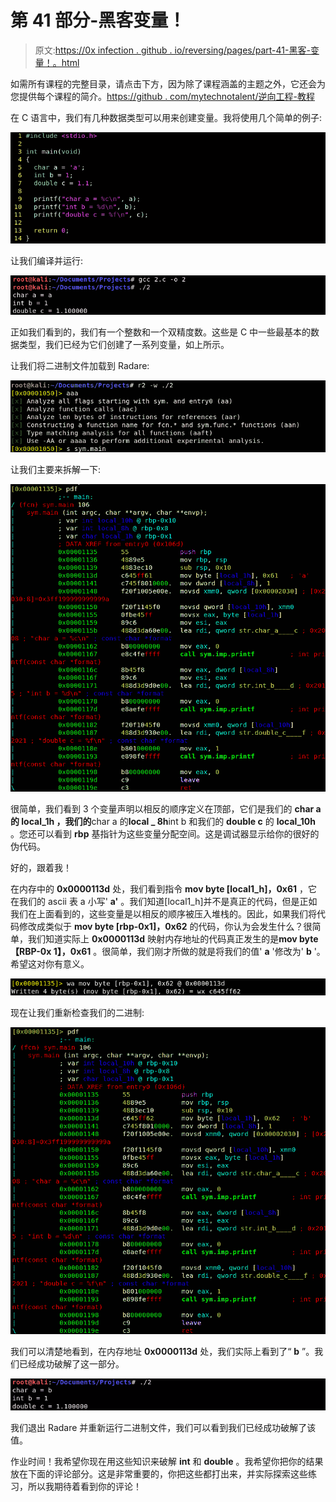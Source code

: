 # 第 41 部分-黑客变量！

> 原文:[https://0x infection . github . io/reversing/pages/part-41-黑客-变量！。html](https://0xinfection.github.io/reversing/pages/part-41-hacking-variables!.html)

如需所有课程的完整目录，请点击下方，因为除了课程涵盖的主题之外，它还会为您提供每个课程的简介。[https://github . com/mytechnotalent/逆向工程-教程](https://github.com/mytechnotalent/Reverse-Engineering-Tutorial)

在 C 语言中，我们有几种数据类型可以用来创建变量。我将使用几个简单的例子:

![](img/cce5101f3e06123390cc4c02d4b577be.png)

让我们编译并运行:

![](img/547b85e523ad332f03ad00843697a660.png)

正如我们看到的，我们有一个整数和一个双精度数。这些是 C 中一些最基本的数据类型，我们已经为它们创建了一系列变量，如上所示。

让我们将二进制文件加载到 Radare:

![](img/059b1bd9297fcd149b8d022ac59b83c8.png)

让我们主要来拆解一下:

![](img/d1cb276ea1cf92db6dd47e054341e4ab.png)

很简单，我们看到 3 个变量声明以相反的顺序定义在顶部，它们是我们的 **char a 的 **local_1h** ，我们的**char a 的**local _ 8h**int b 和我们的 **double c** 的 **local_10h** 。您还可以看到 **rbp** 基指针为这些变量分配空间。这是调试器显示给你的很好的伪代码。

好的，跟着我！

在内存中的 **0x0000113d** 处，我们看到指令 **mov byte [local1_h]，0x61** ，它在我们的 ascii 表 a 小写' **a'** 。我们知道[local1_h]并不是真正的代码，但是正如我们在上面看到的，这些变量是以相反的顺序被压入堆栈的。因此，如果我们将代码修改成类似于 **mov byte [rbp-0x1]，0x62** 的代码，你认为会发生什么？很简单，我们知道实际上 **0x0000113d** 映射内存地址的代码真正发生的是**mov byte【RBP-0x 1】，0x61** 。很简单，我们刚才所做的就是将我们的值' **a** '修改为' **b** '。希望这对你有意义。

![](img/f80e38474660dc45872d3366c5236e45.png)

现在让我们重新检查我们的二进制:

![](img/6c191bdc4652fb45582813d5e3c50de0.png)

我们可以清楚地看到，在内存地址 **0x0000113d** 处，我们实际上看到了“ **b** ”。我们已经成功破解了这一部分。

![](img/c165c1ee478a98830e2542c844f9ae50.png)

我们退出 Radare 并重新运行二进制文件，我们可以看到我们已经成功破解了该值。

作业时间！我希望你现在用这些知识来破解 **int** 和 **double** 。我希望你把你的结果放在下面的评论部分。这是非常重要的，你把这些都打出来，并实际探索这些练习，所以我期待着看到你的评论！
